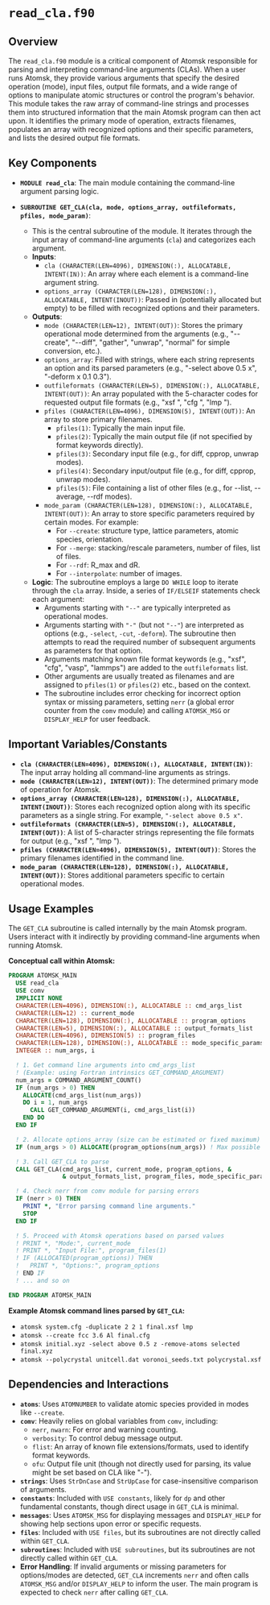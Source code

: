 # `read_cla.f90`

## Overview

The `read_cla.f90` module is a critical component of Atomsk responsible for parsing and interpreting command-line arguments (CLAs). When a user runs Atomsk, they provide various arguments that specify the desired operation (mode), input files, output file formats, and a wide range of options to manipulate atomic structures or control the program's behavior. This module takes the raw array of command-line strings and processes them into structured information that the main Atomsk program can then act upon. It identifies the primary mode of operation, extracts filenames, populates an array with recognized options and their specific parameters, and lists the desired output file formats.

## Key Components

- **`MODULE read_cla`**: The main module containing the command-line argument parsing logic.

- **`SUBROUTINE GET_CLA(cla, mode, options_array, outfileformats, pfiles, mode_param)`**:
    - This is the central subroutine of the module. It iterates through the input array of command-line arguments (`cla`) and categorizes each argument.
    - **Inputs**:
        - `cla (CHARACTER(LEN=4096), DIMENSION(:), ALLOCATABLE, INTENT(IN))`: An array where each element is a command-line argument string.
        - `options_array (CHARACTER(LEN=128), DIMENSION(:), ALLOCATABLE, INTENT(INOUT))`: Passed in (potentially allocated but empty) to be filled with recognized options and their parameters.
    - **Outputs**:
        - `mode (CHARACTER(LEN=12), INTENT(OUT))`: Stores the primary operational mode determined from the arguments (e.g., "--create", "--diff", "gather", "unwrap", "normal" for simple conversion, etc.).
        - `options_array`: Filled with strings, where each string represents an option and its parsed parameters (e.g., "-select above 0.5 x", "-deform x 0.1 0.3").
        - `outfileformats (CHARACTER(LEN=5), DIMENSION(:), ALLOCATABLE, INTENT(OUT))`: An array populated with the 5-character codes for requested output file formats (e.g., "xsf  ", "cfg  ", "lmp  ").
        - `pfiles (CHARACTER(LEN=4096), DIMENSION(5), INTENT(OUT))`: An array to store primary filenames.
            - `pfiles(1)`: Typically the main input file.
            - `pfiles(2)`: Typically the main output file (if not specified by format keywords directly).
            - `pfiles(3)`: Secondary input file (e.g., for diff, cpprop, unwrap modes).
            - `pfiles(4)`: Secondary input/output file (e.g., for diff, cpprop, unwrap modes).
            - `pfiles(5)`: File containing a list of other files (e.g., for --list, --average, --rdf modes).
        - `mode_param (CHARACTER(LEN=128), DIMENSION(:), ALLOCATABLE, INTENT(OUT))`: An array to store specific parameters required by certain modes. For example:
            - For `--create`: structure type, lattice parameters, atomic species, orientation.
            - For `--merge`: stacking/rescale parameters, number of files, list of files.
            - For `--rdf`: R_max and dR.
            - For `--interpolate`: number of images.
    - **Logic**: The subroutine employs a large `DO WHILE` loop to iterate through the `cla` array. Inside, a series of `IF/ELSEIF` statements check each argument:
        - Arguments starting with `"--"` are typically interpreted as operational modes.
        - Arguments starting with `"-"` (but not `"--"`) are interpreted as options (e.g., `-select`, `-cut`, `-deform`). The subroutine then attempts to read the required number of subsequent arguments as parameters for that option.
        - Arguments matching known file format keywords (e.g., "xsf", "cfg", "vasp", "lammps") are added to the `outfileformats` list.
        - Other arguments are usually treated as filenames and are assigned to `pfiles(1)` or `pfiles(2)` etc., based on the context.
        - The subroutine includes error checking for incorrect option syntax or missing parameters, setting `nerr` (a global error counter from the `comv` module) and calling `ATOMSK_MSG` or `DISPLAY_HELP` for user feedback.

## Important Variables/Constants

- **`cla (CHARACTER(LEN=4096), DIMENSION(:), ALLOCATABLE, INTENT(IN))`**: The input array holding all command-line arguments as strings.
- **`mode (CHARACTER(LEN=12), INTENT(OUT))`**: The determined primary mode of operation for Atomsk.
- **`options_array (CHARACTER(LEN=128), DIMENSION(:), ALLOCATABLE, INTENT(INOUT))`**: Stores each recognized option along with its specific parameters as a single string. For example, `"-select above 0.5 x"`.
- **`outfileformats (CHARACTER(LEN=5), DIMENSION(:), ALLOCATABLE, INTENT(OUT))`**: A list of 5-character strings representing the file formats for output (e.g., "xsf  ", "lmp  ").
- **`pfiles (CHARACTER(LEN=4096), DIMENSION(5), INTENT(OUT))`**: Stores the primary filenames identified in the command line.
- **`mode_param (CHARACTER(LEN=128), DIMENSION(:), ALLOCATABLE, INTENT(OUT))`**: Stores additional parameters specific to certain operational modes.

## Usage Examples

The `GET_CLA` subroutine is called internally by the main Atomsk program. Users interact with it indirectly by providing command-line arguments when running Atomsk.

**Conceptual call within Atomsk:**
```fortran
PROGRAM ATOMSK_MAIN
  USE read_cla
  USE comv
  IMPLICIT NONE
  CHARACTER(LEN=4096), DIMENSION(:), ALLOCATABLE :: cmd_args_list
  CHARACTER(LEN=12) :: current_mode
  CHARACTER(LEN=128), DIMENSION(:), ALLOCATABLE :: program_options
  CHARACTER(LEN=5), DIMENSION(:), ALLOCATABLE :: output_formats_list
  CHARACTER(LEN=4096), DIMENSION(5) :: program_files
  CHARACTER(LEN=128), DIMENSION(:), ALLOCATABLE :: mode_specific_params
  INTEGER :: num_args, i

  ! 1. Get command line arguments into cmd_args_list
  ! (Example: using Fortran intrinsics GET_COMMAND_ARGUMENT)
  num_args = COMMAND_ARGUMENT_COUNT()
  IF (num_args > 0) THEN
    ALLOCATE(cmd_args_list(num_args))
    DO i = 1, num_args
      CALL GET_COMMAND_ARGUMENT(i, cmd_args_list(i))
    END DO
  END IF

  ! 2. Allocate options_array (size can be estimated or fixed maximum)
  IF (num_args > 0) ALLOCATE(program_options(num_args)) ! Max possible options

  ! 3. Call GET_CLA to parse
  CALL GET_CLA(cmd_args_list, current_mode, program_options, &
               & output_formats_list, program_files, mode_specific_params)

  ! 4. Check nerr from comv module for parsing errors
  IF (nerr > 0) THEN
    PRINT *, "Error parsing command line arguments."
    STOP
  END IF

  ! 5. Proceed with Atomsk operations based on parsed values
  ! PRINT *, "Mode:", current_mode
  ! PRINT *, "Input File:", program_files(1)
  ! IF (ALLOCATED(program_options)) THEN
  !   PRINT *, "Options:", program_options
  ! END IF
  ! ... and so on

END PROGRAM ATOMSK_MAIN
```

**Example Atomsk command lines parsed by `GET_CLA`:**
- `atomsk system.cfg -duplicate 2 2 1 final.xsf lmp`
- `atomsk --create fcc 3.6 Al final.cfg`
- `atomsk initial.xyz -select above 0.5 z -remove-atoms selected final.xyz`
- `atomsk --polycrystal unitcell.dat voronoi_seeds.txt polycrystal.xsf`

## Dependencies and Interactions

- **`atoms`**: Uses `ATOMNUMBER` to validate atomic species provided in modes like `--create`.
- **`comv`**: Heavily relies on global variables from `comv`, including:
    - `nerr`, `nwarn`: For error and warning counting.
    - `verbosity`: To control debug message output.
    - `flist`: An array of known file extensions/formats, used to identify format keywords.
    - `ofu`: Output file unit (though not directly used for parsing, its value might be set based on CLA like "-").
- **`strings`**: Uses `StrDnCase` and `StrUpCase` for case-insensitive comparison of arguments.
- **`constants`**: Included with `USE constants`, likely for `dp` and other fundamental constants, though direct usage in `GET_CLA` is minimal.
- **`messages`**: Uses `ATOMSK_MSG` for displaying messages and `DISPLAY_HELP` for showing help sections upon error or specific requests.
- **`files`**: Included with `USE files`, but its subroutines are not directly called within `GET_CLA`.
- **`subroutines`**: Included with `USE subroutines`, but its subroutines are not directly called within `GET_CLA`.
- **Error Handling**: If invalid arguments or missing parameters for options/modes are detected, `GET_CLA` increments `nerr` and often calls `ATOMSK_MSG` and/or `DISPLAY_HELP` to inform the user. The main program is expected to check `nerr` after calling `GET_CLA`.
